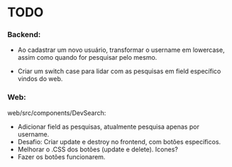 # TODO


### Backend:
- Ao cadastrar um novo usuário, transformar o username em lowercase, assim como quando for pesquisar pelo mesmo.

- Criar um switch case para lidar com as pesquisas em field específico vindos do web.

### Web:
web/src/components/DevSearch:
- Adicionar field as pesquisas, atualmente pesquisa apenas por username.
- Desafio: Criar update e destroy no frontend, com botões específicos.
- Melhorar o .CSS dos botões (update e delete). Icones?
- Fazer os botões funcionarem.